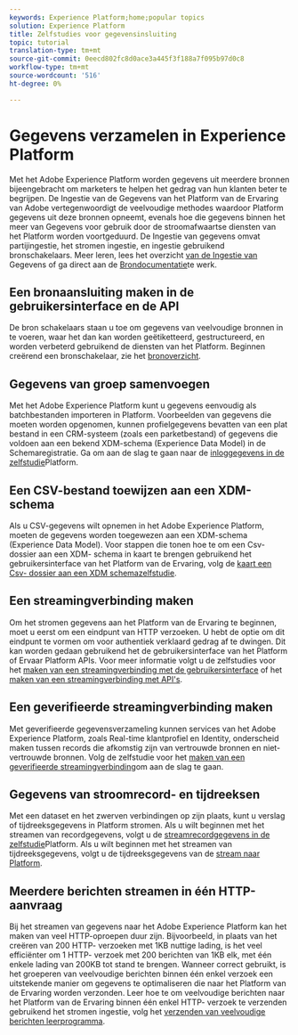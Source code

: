 ```yaml
---
keywords: Experience Platform;home;popular topics
solution: Experience Platform
title: Zelfstudies voor gegevensinsluiting
topic: tutorial
translation-type: tm+mt
source-git-commit: 0eecd802fc8d0ace3a445f3f188a7f095b97d0c8
workflow-type: tm+mt
source-wordcount: '516'
ht-degree: 0%

---
```



# Gegevens verzamelen in Experience Platform

Met het Adobe Experience Platform worden gegevens uit meerdere bronnen bijeengebracht om marketers te helpen het gedrag van hun klanten beter te begrijpen. De Ingestie van de Gegevens van het Platform van de Ervaring van Adobe vertegenwoordigt de veelvoudige methodes waardoor Platform gegevens uit deze bronnen opneemt, evenals hoe die gegevens binnen het meer van Gegevens voor gebruik door de stroomafwaartse diensten van het Platform worden voortgeduurd. De Ingestie van gegevens omvat partijingestie, het stromen ingestie, en ingestie gebruikend bronschakelaars. Meer leren, lees het overzicht [van de Ingestie van](../ingestion/home.md) Gegevens of ga direct aan de [Brondocumentatie](../sources/home.md)te werk.

## Een bronaansluiting maken in de gebruikersinterface en de API

De bron schakelaars staan u toe om gegevens van veelvoudige bronnen in te voeren, waar het dan kan worden geëtiketteerd, gestructureerd, en worden verbeterd gebruikend de diensten van het Platform. Beginnen creërend een bronschakelaar, zie het [bronoverzicht](../sources/home.md).

## Gegevens van groep samenvoegen

Met het Adobe Experience Platform kunt u gegevens eenvoudig als batchbestanden importeren in Platform. Voorbeelden van gegevens die moeten worden opgenomen, kunnen profielgegevens bevatten van een plat bestand in een CRM-systeem (zoals een parketbestand) of gegevens die voldoen aan een bekend XDM-schema (Experience Data Model) in de Schemaregistratie. Ga om aan de slag te gaan naar de [inloggegevens in de zelfstudie](../ingestion/tutorials/ingest-batch-data.md)Platform.

## Een CSV-bestand toewijzen aan een XDM-schema

Als u CSV-gegevens wilt opnemen in het Adobe Experience Platform, moeten de gegevens worden toegewezen aan een XDM-schema (Experience Data Model). Voor stappen die tonen hoe te om een Csv- dossier aan een XDM- schema in kaart te brengen gebruikend het gebruikersinterface van het Platform van de Ervaring, volg de [kaart een Csv- dossier aan een XDM schemazelfstudie](../ingestion/tutorials/map-a-csv-file.md).

## Een streamingverbinding maken

Om het stromen gegevens aan het Platform van de Ervaring te beginnen, moet u eerst om een eindpunt van HTTP verzoeken. U hebt de optie om dit eindpunt te vormen om voor authentiek verklaard gedrag af te dwingen. Dit kan worden gedaan gebruikend het de gebruikersinterface van het Platform of Ervaar Platform APIs. Voor meer informatie volgt u de zelfstudies voor het [maken van een streamingverbinding met de gebruikersinterface](../ingestion/tutorials/create-streaming-connection-ui.md) of het [maken van een streamingverbinding met API&#39;s](../ingestion/tutorials/create-streaming-connection.md).

## Een geverifieerde streamingverbinding maken

Met geverifieerde gegevensverzameling kunnen services van het Adobe Experience Platform, zoals Real-time klantprofiel en Identity, onderscheid maken tussen records die afkomstig zijn van vertrouwde bronnen en niet-vertrouwde bronnen. Volg de zelfstudie voor het [maken van een geverifieerde streamingverbinding](../ingestion/tutorials/create-authenticated-streaming-connection.md)om aan de slag te gaan.

## Gegevens van stroomrecord- en tijdreeksen

Met een dataset en het zwerven verbindingen op zijn plaats, kunt u verslag of tijdreeksgegevens in Platform stromen. Als u wilt beginnen met het streamen van recordgegevens, volgt u de [streamrecordgegevens in de zelfstudie](../ingestion/tutorials/streaming-record-data.md)Platform. Als u wilt beginnen met het streamen van tijdreeksgegevens, volgt u de tijdreeksgegevens van de [stream naar Platform](../ingestion/tutorials/streaming-time-series-data.md).

## Meerdere berichten streamen in één HTTP-aanvraag

Bij het streamen van gegevens naar het Adobe Experience Platform kan het maken van veel HTTP-oproepen duur zijn. Bijvoorbeeld, in plaats van het creëren van 200 HTTP- verzoeken met 1KB nuttige lading, is het veel efficiënter om 1 HTTP- verzoek met 200 berichten van 1KB elk, met één enkele lading van 200KB tot stand te brengen. Wanneer correct gebruikt, is het groeperen van veelvoudige berichten binnen één enkel verzoek een uitstekende manier om gegevens te optimaliseren die naar het Platform van de Ervaring worden verzonden. Leer hoe te om veelvoudige berichten naar het Platform van de Ervaring binnen één enkel HTTP- verzoek te verzenden gebruikend het stromen ingestie, volg het [verzenden van veelvoudige berichten leerprogramma](../ingestion/tutorials/streaming-multiple-messages.md).



